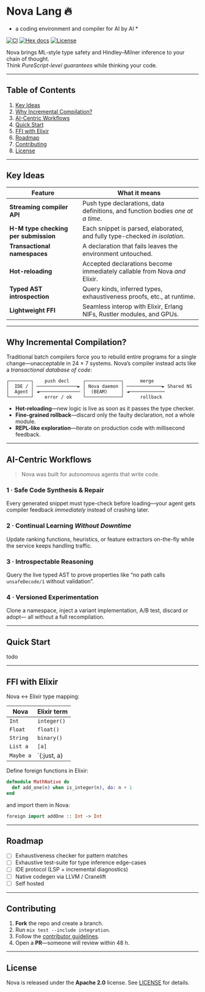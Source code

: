 # Nova Lang 🔥  
* a coding environment and compiler for AI by AI *

[![CI](https://github.com/nova-lang/nova/actions/workflows/ci.yml/badge.svg)](https://github.com/nova-lang/nova/actions/workflows/ci.yml)
[![Hex docs](https://img.shields.io/badge/hex-docs-green)](https://hex.pm/packages/nova_lang)
[![License](https://img.shields.io/github/license/nova-lang/nova.svg)](LICENSE)

Nova brings ML-style type safety and Hindley–Milner inference to your chain of thought.  
Think *PureScript-level guarantees* while thinking your code.

---

## Table of Contents
1. [Key Ideas](#key-ideas)
2. [Why Incremental Compilation?](#why-incremental-compilation)
3. [AI-Centric Workflows](#ai-centric-workflows)
4. [Quick Start](#quick-start)
5. [FFI with Elixir](#ffi-with-elixir)
6. [Roadmap](#roadmap)
7. [Contributing](#contributing)
8. [License](#license)

---

## Key Ideas
| Feature | What it means |
| --- | --- |
| **Streaming compiler API** | Push type declarations, data definitions, and function bodies *one at a time*. |
| **H-M type checking per submission** | Each snippet is parsed, elaborated, and fully type-checked *in isolation*. |
| **Transactional namespaces** | A declaration that fails leaves the environment untouched. |
| **Hot-reloading** | Accepted declarations become immediately callable from Nova *and* Elixir. |
| **Typed AST introspection** | Query kinds, inferred types, exhaustiveness proofs, etc., at runtime. |
| **Lightweight FFI** | Seamless interop with Elixir, Erlang NIFs, Rustler modules, and GPUs. |

---

## Why Incremental Compilation?
Traditional batch compilers force you to rebuild entire programs for a single
change—unacceptable in 24 × 7 systems. Nova’s compiler instead acts like a
*transactional database of code*:

```text
┌────────┐    push decl     ┌─────────────┐      merge
│  IDE / │ ───────────────► │ Nova daemon │ ─────────────► Shared NS
│  Agent │ ◄─────────────── │  (BEAM)     │ ◄─────────────
└────────┘    error / ok    └─────────────┘      rollback
```

*   **Hot-reloading**—new logic is live as soon as it passes the type checker.  
*   **Fine-grained rollback**—discard only the faulty declaration, not a whole
    module.  
*   **REPL-like exploration**—iterate on production code with millisecond
    feedback.

---

## AI-Centric Workflows
> Nova was built for autonomous agents that write code.

### 1 · Safe Code Synthesis & Repair
Every generated snippet must type-check before loading—your agent gets compiler
feedback *immediately* instead of crashing later.

### 2 · Continual Learning *Without Downtime*
Update ranking functions, heuristics, or feature extractors on-the-fly while the
service keeps handling traffic.

### 3 · Introspectable Reasoning
Query the live typed AST to prove properties like
“no path calls `unsafeDecode/1` without validation”.

### 4 · Versioned Experimentation
Clone a namespace, inject a variant implementation, A/B test, discard or adopt—
all without a full recompilation.

---

## Quick Start
todo

---

## FFI with Elixir
Nova ↔ Elixir type mapping:

| Nova | Elixir term |
| ---- | ----------- |
| `Int` | `integer()` |
| `Float` | `float()` |
| `String` | `binary()` |
| `List a` | `[a]` |
| `Maybe a` | `{:just, a} | :nothing` |

Define foreign functions in Elixir:

```elixir
defmodule MathNative do
  def add_one(n) when is_integer(n), do: n + 1
end
```

and import them in Nova:

```haskell
foreign import addOne :: Int -> Int
```

---

## Roadmap
- [ ] Exhaustiveness checker for pattern matches  
- [ ] Exhaustive test-suite for type inference edge-cases  
- [ ] IDE protocol (LSP + incremental diagnostics)  
- [ ] Native codegen via LLVM / Cranelift  
- [ ] Self hosted  

---

## Contributing
1. **Fork** the repo and create a branch.  
2. Run `mix test --include integration`.  
3. Follow the
   [contributor guidelines](CONTRIBUTING.md).  
4. Open a **PR**—someone will review within 48 h.

---

## License
Nova is released under the **Apache 2.0** license. See [LICENSE](LICENSE) for
details.

